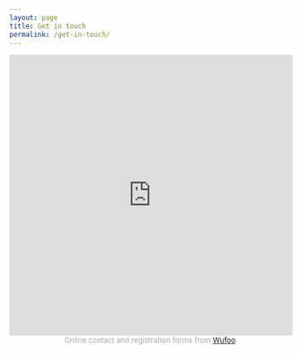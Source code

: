 ```yaml
---
layout: page
title: Get in touch
permalink: /get-in-touch/
---
```


<iframe height="500" allowTransparency="true" frameborder="0" scrolling="no" style="width:100%;border:none"  src="https://ivanz.wufoo.com/embed/z1k532ho0vbmg05/"><a href="https://ivanz.wufoo.com/forms/z1k532ho0vbmg05/">Fill out my Wufoo form!</a></iframe><div id="wuf-adv" style="font-family:inherit;font-size: small;color:#a7a7a7;text-align:center;display:block;"><span class="notranslate">Online contact and registration forms from <a href="http://www.wufoo.com">Wufoo</a>.</span></div>